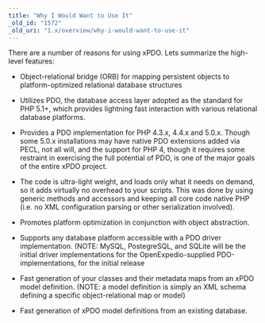 ```yaml
---
title: "Why I Would Want to Use It"
_old_id: "1572"
_old_uri: "1.x/overview/why-i-would-want-to-use-it"
---
```


There are a number of reasons for using xPDO. Lets summarize the high-level features:

- Object-relational bridge (ORB) for mapping persistent objects to platform-optimized relational database structures

- Utilizes PDO, the database access layer adopted as the standard for PHP 5.1+, which provides lightning fast interaction with various relational database platforms.

- Provides a PDO implementation for PHP 4.3.x, 4.4.x and 5.0.x. Though some 5.0.x installations may have native PDO extensions added via PECL, not all will, and the support for PHP 4, though it requires some restraint in exercising the full potential of PDO, is one of the major goals of the entire xPDO project.

- The code is ultra-light weight, and loads only what it needs on demand, so it adds virtually no overhead to your scripts. This was done by using generic methods and accessors and keeping all core code native PHP (i.e. no XML configuration parsing or other serialization involved).

- Promotes platform optimization in conjunction with object abstraction.

- Supports any database platform accessible with a PDO driver implementation. (NOTE: MySQL, PostegreSQL, and SQLite will be the initial driver implementations for the OpenExpedio-supplied PDO-implementations, for the initial release

- Fast generation of your classes and their metadata maps from an xPDO model definition. (NOTE: a model definition is simply an XML schema defining a specific object-relational map or model)

- Fast generation of xPDO model definitions from an existing database.